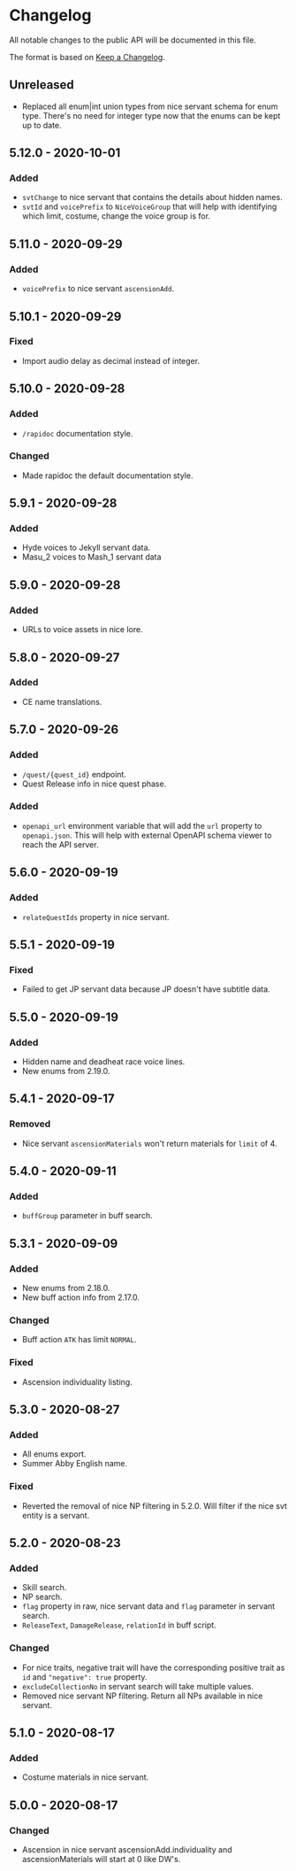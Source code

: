 # Changelog

All notable changes to the public API will be documented in this file.

The format is based on [Keep a Changelog](https://keepachangelog.com/en/1.0.0/).

## Unreleased

- Replaced all enum|int union types from nice servant schema for enum type. There's no need for integer type now that the enums can be kept up to date.

## 5.12.0 - 2020-10-01

### Added

- `svtChange` to nice servant that contains the details about hidden names.
- `svtId` and `voicePrefix` to `NiceVoiceGroup` that will help with identifying which limit, costume, change the voice group is for.

## 5.11.0 - 2020-09-29

### Added

- `voicePrefix` to nice servant `ascensionAdd`.

## 5.10.1 - 2020-09-29

### Fixed

- Import audio delay as decimal instead of integer.

## 5.10.0 - 2020-09-28

### Added

- `/rapidoc` documentation style.

### Changed

- Made rapidoc the default documentation style.

## 5.9.1 - 2020-09-28

### Added

- Hyde voices to Jekyll servant data.
- Masu_2 voices to Mash_1 servant data

## 5.9.0 - 2020-09-28

### Added

- URLs to voice assets in nice lore.

## 5.8.0 - 2020-09-27

### Added

- CE name translations.

## 5.7.0 - 2020-09-26

### Added

- `/quest/{quest_id}` endpoint.
- Quest Release info in nice quest phase.

### Added

- `openapi_url` environment variable that will add the `url` property to `openapi.json`. This will help with external OpenAPI schema viewer to reach the API server.

## 5.6.0 - 2020-09-19

### Added

- `relateQuestIds` property in nice servant.

## 5.5.1 - 2020-09-19

### Fixed

- Failed to get JP servant data because JP doesn't have subtitle data.

## 5.5.0 - 2020-09-19

### Added

- Hidden name and deadheat race voice lines.
- New enums from 2.19.0.

## 5.4.1 - 2020-09-17

### Removed

- Nice servant `ascensionMaterials` won't return materials for `limit` of 4.

## 5.4.0 - 2020-09-11

### Added

- `buffGroup` parameter in buff search.

## 5.3.1 - 2020-09-09

### Added

- New enums from 2.18.0.
- New buff action info from 2.17.0.

### Changed

- Buff action `ATK` has limit `NORMAL`.

### Fixed

- Ascension individuality listing.

## 5.3.0 - 2020-08-27

### Added

- All enums export.
- Summer Abby English name.

### Fixed

- Reverted the removal of nice NP filtering in 5.2.0. Will filter if the nice svt entity is a servant.

## 5.2.0 - 2020-08-23

### Added

- Skill search.
- NP search.
- `flag` property in raw, nice servant data and `flag` parameter in servant search.
- `ReleaseText`, `DamageRelease`, `relationId` in buff script.

### Changed

- For nice traits, negative trait will have the corresponding positive trait as `id` and `"negative": true` property.
- `excludeCollectionNo` in servant search will take multiple values.
- Removed nice servant NP filtering. Return all NPs available in nice servant.

## 5.1.0 - 2020-08-17

### Added

- Costume materials in nice servant.

## 5.0.0 - 2020-08-17

### Changed

- Ascension in nice servant ascensionAdd.individuality and ascensionMaterials will start at 0 like DW's.
